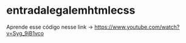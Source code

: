 # entradalegalemhtmlecss

Aprende esse código nesse link -> https://www.youtube.com/watch?v=Syg_9iB1vco
